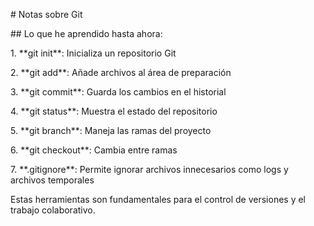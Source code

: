 \# Notas sobre Git



\## Lo que he aprendido hasta ahora:



1\. \*\*git init\*\*: Inicializa un repositorio Git

2\. \*\*git add\*\*: Añade archivos al área de preparación

3\. \*\*git commit\*\*: Guarda los cambios en el historial

4\. \*\*git status\*\*: Muestra el estado del repositorio

5\. \*\*git branch\*\*: Maneja las ramas del proyecto

6\. \*\*git checkout\*\*: Cambia entre ramas

7\. \*\*.gitignore\*\*: Permite ignorar archivos innecesarios como logs y archivos temporales



Estas herramientas son fundamentales para el control de versiones y el trabajo colaborativo.


